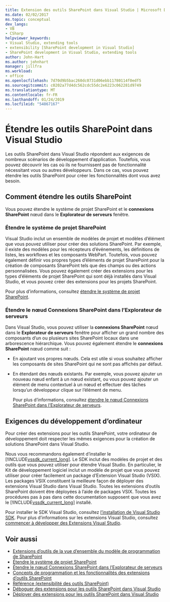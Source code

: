 ```yaml
---
title: Extension des outils SharePoint dans Visual Studio | Microsoft Docs
ms.date: 02/02/2017
ms.topic: conceptual
dev_langs:
- VB
- CSharp
helpviewer_keywords:
- Visual Studio, extending tools
- extensibility [SharePoint development in Visual Studio]
- SharePoint development in Visual Studio, extending tools
author: John-Hart
ms.author: johnhart
manager: jillfra
ms.workload:
- office
ms.openlocfilehash: 7d70d9b5bac260dc0731d06ebb11780114f0edf5
ms.sourcegitcommit: c0202a77d4dc562cdc55dc2e6223c062281d9749
ms.translationtype: MT
ms.contentlocale: fr-FR
ms.lasthandoff: 01/24/2019
ms.locfileid: "54867167"
---
```

# <a name="extend-the-sharepoint-tools-in-visual-studio"></a>Étendre les outils SharePoint dans Visual Studio
  Les outils SharePoint dans Visual Studio répondent aux exigences de nombreux scénarios de développement d’application. Toutefois, vous pouvez découvrir les cas où ils ne fournissent pas de fonctionnalité nécessitant vous ou autres développeurs. Dans ce cas, vous pouvez étendre les outils SharePoint pour créer les fonctionnalités dont vous avez besoin.

## <a name="how-to-extend-the-sharepoint-tools"></a>Comment étendre les outils SharePoint
 Vous pouvez étendre le système de projet SharePoint et le **connexions SharePoint** nœud dans le **Explorateur de serveurs** fenêtre.

### <a name="extend-the-sharepoint-project-system"></a>Étendre le système de projet SharePoint
 Visual Studio inclut un ensemble de modèles de projet et modèles d’élément que vous pouvez utiliser pour créer des solutions SharePoint. Par exemple, il existe des modèles pour les récepteurs d’événements, les définitions de listes, les workflows et les composants WebPart. Toutefois, vous pouvez également définir vos propres types d’éléments de projet SharePoint pour la création de composants SharePoint tels que des champs ou des actions personnalisées. Vous pouvez également créer des extensions pour les types d’éléments de projet SharePoint qui sont déjà installés dans Visual Studio, et vous pouvez créer des extensions pour les projets SharePoint.

 Pour plus d’informations, consultez [étendre le système de projet SharePoint](../sharepoint/extending-the-sharepoint-project-system.md).

### <a name="extend-the-sharepoint-connections-node-in-server-explorer"></a>Étendre le nœud Connexions SharePoint dans l’Explorateur de serveurs
 Dans Visual Studio, vous pouvez utiliser la **connexions SharePoint** nœud dans le **Explorateur de serveurs** fenêtre pour afficher un grand nombre des composants d’un ou plusieurs sites SharePoint locaux dans une arborescence hiérarchique. Vous pouvez également étendre le **connexions SharePoint** nœud comme suit :

- En ajoutant vos propres nœuds. Cela est utile si vous souhaitez afficher les composants de sites SharePoint qui ne sont pas affichés par défaut.

- En étendant des nœuds existants. Par exemple, vous pouvez ajouter un nouveau nœud enfant à un nœud existant, ou vous pouvez ajouter un élément de menu contextuel à un nœud et effectuer des tâches lorsqu’un développeur clique sur l’élément de menu.

  Pour plus d’informations, consultez [étendre le nœud Connexions SharePoint dans l’Explorateur de serveurs](../sharepoint/extending-the-sharepoint-connections-node-in-server-explorer.md).

## <a name="development-computer-requirements"></a>Exigences du développement d’ordinateur
 Pour créer des extensions pour les outils SharePoint, votre ordinateur de développement doit respecter les mêmes exigences pour la création de solutions SharePoint dans Visual Studio.

 Nous vous recommandons également d’installer le [!INCLUDE[vssdk_current_long](../sharepoint/includes/vssdk-current-long-md.md)]. Le SDK inclut des modèles de projet et des outils que vous pouvez utiliser pour étendre Visual Studio. En particulier, le Kit de développement logiciel inclut un modèle de projet que vous pouvez utiliser pour créer facilement un package d’Extension Visual Studio (VSIX). Les packages VSIX constituent la meilleure façon de déployer des extensions Visual Studio dans Visual Studio. Toutes les extensions d’outils SharePoint doivent être déployées à l’aide de packages VSIX. Toutes les procédures pas à pas dans cette documentation supposent que vous avez le [!INCLUDE[vssdk_current_long](../sharepoint/includes/vssdk-current-long-md.md)] installé.

 Pour installer le SDK Visual Studio, consultez [l’installation de Visual Studio SDK](../extensibility/installing-the-visual-studio-sdk.md). Pour plus d’informations sur les extensions Visual Studio, consultez [commencer à développer des Extensions Visual Studio](../extensibility/starting-to-develop-visual-studio-extensions.md).

## <a name="see-also"></a>Voir aussi

- [Extensions d’outils de la vue d’ensemble du modèle de programmation de SharePoint](../sharepoint/overview-of-the-programming-model-of-sharepoint-tools-extensions.md)
- [Étendre le système de projet SharePoint](../sharepoint/extending-the-sharepoint-project-system.md)
- [Étendre le nœud Connexions SharePoint dans l’Explorateur de serveurs](../sharepoint/extending-the-sharepoint-connections-node-in-server-explorer.md)
- [Concepts de programmation et les fonctionnalités des extensions d’outils SharePoint](../sharepoint/programming-concepts-and-features-for-sharepoint-tools-extensions.md)
- [Référence &#40;extensibilité des outils SharePoint&#41;](../sharepoint/reference-sharepoint-tools-extensibility.md)
- [Déboguer des extensions pour les outils SharePoint dans Visual Studio](../sharepoint/debugging-extensions-for-the-sharepoint-tools-in-visual-studio.md)
- [Déployer des extensions pour les outils SharePoint dans Visual Studio](../sharepoint/deploying-extensions-for-the-sharepoint-tools-in-visual-studio.md)